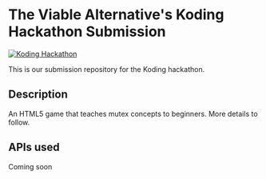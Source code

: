 # The Viable Alternative's Koding Hackathon Submission

[![Koding Hackathon](/images/badge.png?raw=true "Koding Hackathon")](https://koding.com/Hackathon)

This is our submission repository for the Koding hackathon. 

## Description

An HTML5 game that teaches mutex concepts to beginners. More details to follow. 


## APIs used

Coming soon
